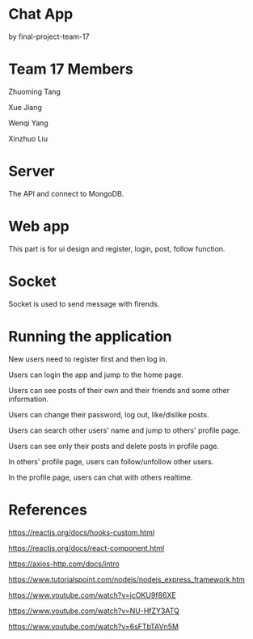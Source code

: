 # Chat App
by final-project-team-17

# Team 17 Members
Zhuoming Tang

Xue Jiang

Wenqi Yang

Xinzhuo Liu

# Server
The API and connect to MongoDB.

# Web app
This part is for ui design and register, login, post, follow function.

# Socket
Socket is used to send message with firends.

# Running the application

New users need to register first and then log in.

Users can login the app and jump to the home page.

Users can see posts of their own and their friends and some other information.

Users can change their password, log out, like/dislike posts.

Users can search other users' name and jump to others' profile page.

Users can see only their posts and delete posts in profile page.

In others' profile page, users can follow/unfollow other users.

In the profile page, users can chat with others realtime.

# References
https://reactjs.org/docs/hooks-custom.html

https://reactjs.org/docs/react-component.html

https://axios-http.com/docs/intro

https://www.tutorialspoint.com/nodejs/nodejs_express_framework.htm

https://www.youtube.com/watch?v=jcOKU9f86XE

https://www.youtube.com/watch?v=NU-HfZY3ATQ

https://www.youtube.com/watch?v=6sFTbTAVn5M


